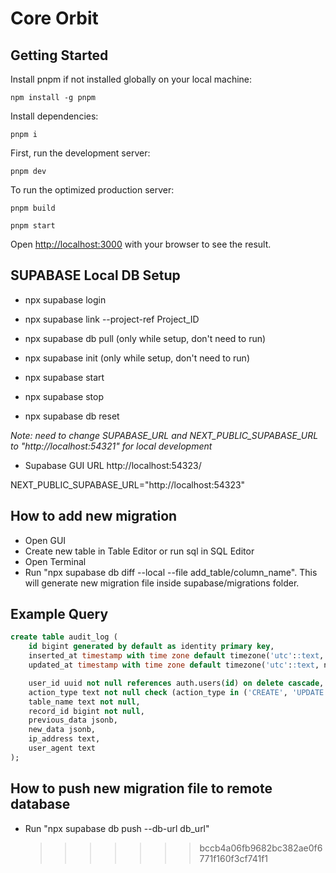 # Core Orbit

## Getting Started

Install pnpm if not installed globally on your local machine:

```
npm install -g pnpm
```

Install dependencies:

```
pnpm i
```

First, run the development server:

```
pnpm dev
```

To run the optimized production server:

```
pnpm build
```

```
pnpm start
```

Open [http://localhost:3000](http://localhost:3000) with your browser to see the result.

## SUPABASE Local DB Setup

- npx supabase login
- npx supabase link --project-ref Project_ID
- npx supabase db pull (only while setup, don't need to run)
- npx supabase init (only while setup, don't need to run)

- npx supabase start
- npx supabase stop

- npx supabase db reset

_Note: need to change SUPABASE_URL and NEXT_PUBLIC_SUPABASE_URL to "http://localhost:54321" for local development_

- Supabase GUI URL
  http://localhost:54323/

NEXT_PUBLIC_SUPABASE_URL="http://localhost:54323"

## How to add new migration

- Open GUI
- Create new table in Table Editor or run sql in SQL Editor
- Open Terminal
- Run "npx supabase db diff --local --file add_table/column_name". This will generate new migration file inside supabase/migrations folder.

## Example Query

```sql
create table audit_log (
    id bigint generated by default as identity primary key,
    inserted_at timestamp with time zone default timezone('utc'::text, now()) not null,
    updated_at timestamp with time zone default timezone('utc'::text, now()) not null,

    user_id uuid not null references auth.users(id) on delete cascade,
    action_type text not null check (action_type in ('CREATE', 'UPDATE', 'DELETE', 'LOGIN', 'LOGOUT')),
    table_name text not null,
    record_id bigint not null,
    previous_data jsonb,
    new_data jsonb,
    ip_address text,
    user_agent text
);
```

## How to push new migration file to remote database

- Run "npx supabase db push --db-url db_url"
  > > > > > > > bccb4a06fb9682bc382ae0f6771f160f3cf741f1
